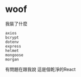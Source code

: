 # woof
我裝了什麼

    axios
    bcrypt
    dotenv
    express
    helmet
    mongoose
    morgan  

有問題在跟我說 這是個乾淨的React